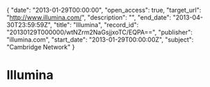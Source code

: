 {
  "date": "2013-01-29T00:00:00", 
  "open_access": true, 
  "target_url": "http://www.illumina.com/", 
  "description": "", 
  "end_date": "2013-04-30T23:59:59Z", 
  "title": "Illumina", 
  "record_id": "20130129T000000/wtNZrm2NaGsjjxoTC/EQPA==", 
  "publisher": "illumina.com", 
  "start_date": "2013-01-29T00:00:00Z", 
  "subject": "Cambridge Network"
}

# Illumina

